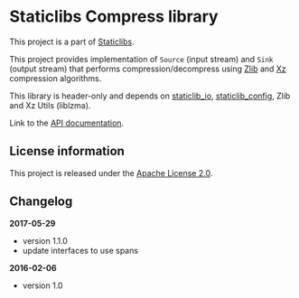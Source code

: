 Staticlibs Compress library
===========================

This project is a part of [Staticlibs](http://staticlibs.net/).

This project provides implementation of `Source` (input stream) and `Sink` (output stream)
that performs compression/decompress using [Zlib](http://www.zlib.net/) and [Xz](http://tukaani.org/xz/)
compression algorithms.

This library is header-only and depends on [staticlib_io](https://github.com/staticlibs/staticlib_io.git),
[staticlib_config](https://github.com/staticlibs/staticlib_config.git),
Zlib and Xz Utils (liblzma).

Link to the [API documentation](http://staticlibs.github.io/staticlib_compress/docs/html/namespacestaticlib_1_1compress.html).

License information
-------------------

This project is released under the [Apache License 2.0](http://www.apache.org/licenses/LICENSE-2.0).

Changelog
---------

**2017-05-29**

 * version 1.1.0
 * update interfaces to use spans

**2016-02-06**

 * version 1.0
